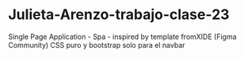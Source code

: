 # Julieta-Arenzo-trabajo-clase-23
Single Page Application - Spa - inspired by template fromXIDE (Figma Community) 
CSS puro y bootstrap solo para el navbar 
